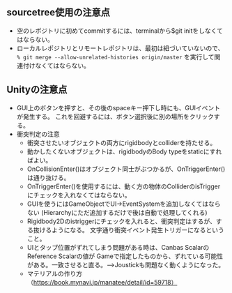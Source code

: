 ﻿## sourcetree使用の注意点
- 空のレポジトリに初めてcommitするには、terminalから$git initをしなくてはならない。
- ローカルレポジトリとリモートレポジトリは、最初は紐づいていないので、
`% git merge --allow-unrelated-histories origin/master`
を実行して関連付けなくてはならない。

## Unityの注意点
- GUI上のボタンを押すと、その後のspaceキー押下し時にも、GUIイベントが発生する。
これを回避するには、ボタン選択後に別の場所をクリックする。
- 衝突判定の注意
	- 衝突させたいオブジェクトの両方にrigidbodyとcolliderを持たせる。
	- 動かしたくないオブジェクトは、rigidbodyのBody typeをstaticにすればよい。
	- OnCollisionEnter()はオブジェクト同士がぶつかるが、OnTriggerEnter()は通り抜ける。
	- OnTriggerEnter()を使用するには、動く方の物体のColliderのisTriggerにチェックを入れなくてはならない。
	- GUIを使うにはGameObjectでUI->EventSystemを追加しなくてはならない
(Hierarchyにただ追加するだけで後は自動で処理してくれる)
	- Rigidbody2Dのistriggerにチェックを入れると、衝突判定はするが、する抜けるようになる。
文字通り衝突イベント発生トリガーになるということ。
	- UIとタップ位置がずれてしまう問題がある時は、Canbas ScalarのReference Scalarの値が
Gameで指定したものから、ずれている可能性がある。一致させると直る。-->Joustickも問題なく動くようになった。
	- マテリアルの作り方（https://book.mynavi.jp/manatee/detail/id=59718）
